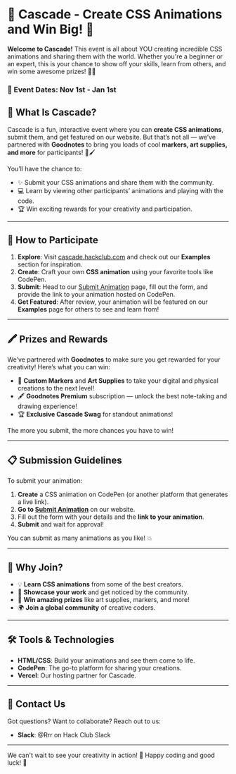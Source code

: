 # 🌊 Cascade - Create CSS Animations and Win Big! 🎨

**Welcome to Cascade!** This event is all about YOU creating incredible CSS animations and sharing them with the world. Whether you're a beginner or an expert, this is your chance to show off your skills, learn from others, and win some awesome prizes! 🎁✨

### 📅 Event Dates: **Nov 1st - Jan 1st**

## 🌟 What Is Cascade?

Cascade is a fun, interactive event where you can **create CSS animations**, submit them, and get featured on our website. But that’s not all — we’ve partnered with **Goodnotes** to bring you loads of cool **markers, art supplies, and more** for participants! 🎨🖌️

You’ll have the chance to:
- ✨ Submit your CSS animations and share them with the community.
- 💻 Learn by viewing other participants’ animations and playing with the code.
- 🏆 Win exciting rewards for your creativity and participation.

---

## 🚀 How to Participate

1. **Explore**: Visit [cascade.hackclub.com](https://cascade.hackclub.com) and check out our **Examples** section for inspiration.  
2. **Create**: Craft your own **CSS animation** using your favorite tools like CodePen.  
3. **Submit**: Head to our [Submit Animation](https://forms.hackclub.com/cascade) page, fill out the form, and provide the link to your animation hosted on CodePen.  
4. **Get Featured**: After review, your animation will be featured on our **Examples** page for others to see and learn from!

---

## 🖍️ Prizes and Rewards

We’ve partnered with **Goodnotes** to make sure you get rewarded for your creativity! Here’s what you can win:

- 🎨 **Custom Markers** and **Art Supplies** to take your digital and physical creations to the next level!
- 🖋️ **Goodnotes Premium** subscription — unlock the best note-taking and drawing experience!
- 🏆 **Exclusive Cascade Swag** for standout animations!

The more you submit, the more chances you have to win!

---

## 📋 Submission Guidelines

To submit your animation:

1. **Create** a CSS animation on CodePen (or another platform that generates a live link).
2. **Go to [Submit Animation](https://forms.hackclub.com/cascade)** on our website.
3. Fill out the form with your details and the **link to your animation**.
4. **Submit** and wait for approval!

You can submit as many animations as you like! 💥

---

## 🎨 Why Join?

- 💡 **Learn CSS animations** from some of the best creators.
- 🤩 **Showcase your work** and get noticed by the community.
- 🎁 **Win amazing prizes** like art supplies, markers, and more!
- 🌍 **Join a global community** of creative coders.
  
---

## 🛠️ Tools & Technologies

- **HTML/CSS**: Build your animations and see them come to life.
- **CodePen**: The go-to platform for sharing your creations.
- **Vercel**: Our hosting partner for Cascade.

---

## 💌 Contact Us

Got questions? Want to collaborate? Reach out to us:

- **Slack**: @Rrr on Hack Club Slack

---

We can't wait to see your creativity in action! 🌈 Happy coding and good luck! 🎉
